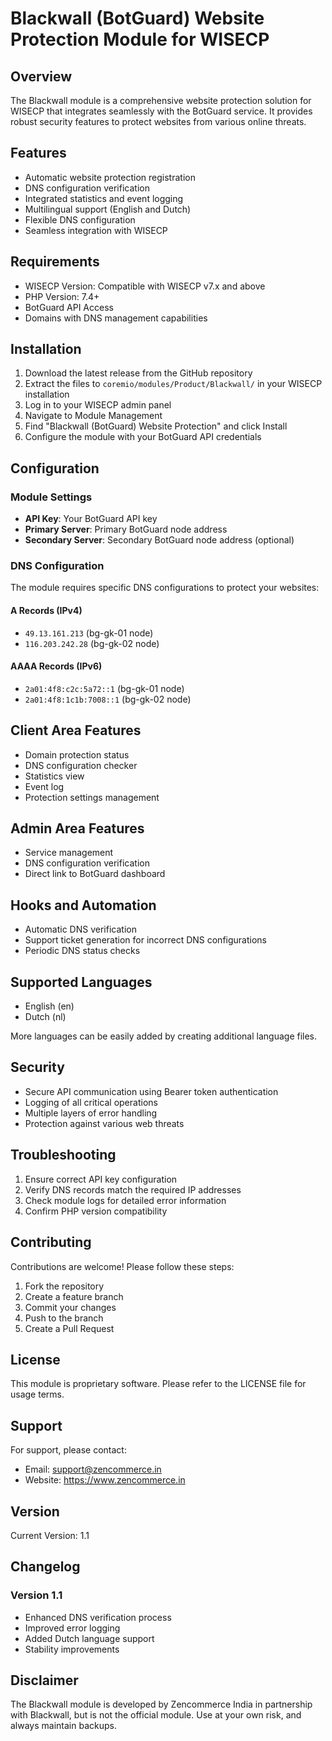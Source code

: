 # Blackwall (BotGuard) Website Protection Module for WISECP

## Overview

The Blackwall module is a comprehensive website protection solution for WISECP that integrates seamlessly with the BotGuard service. It provides robust security features to protect websites from various online threats.

## Features

- Automatic website protection registration
- DNS configuration verification
- Integrated statistics and event logging
- Multilingual support (English and Dutch)
- Flexible DNS configuration
- Seamless integration with WISECP

## Requirements

- WISECP Version: Compatible with WISECP v7.x and above
- PHP Version: 7.4+
- BotGuard API Access
- Domains with DNS management capabilities

## Installation

1. Download the latest release from the GitHub repository
2. Extract the files to `coremio/modules/Product/Blackwall/` in your WISECP installation
3. Log in to your WISECP admin panel
4. Navigate to Module Management
5. Find "Blackwall (BotGuard) Website Protection" and click Install
6. Configure the module with your BotGuard API credentials

## Configuration

### Module Settings

- **API Key**: Your BotGuard API key
- **Primary Server**: Primary BotGuard node address
- **Secondary Server**: Secondary BotGuard node address (optional)

### DNS Configuration

The module requires specific DNS configurations to protect your websites:

#### A Records (IPv4)
- `49.13.161.213` (bg-gk-01 node)
- `116.203.242.28` (bg-gk-02 node)

#### AAAA Records (IPv6)
- `2a01:4f8:c2c:5a72::1` (bg-gk-01 node)
- `2a01:4f8:1c1b:7008::1` (bg-gk-02 node)

## Client Area Features

- Domain protection status
- DNS configuration checker
- Statistics view
- Event log
- Protection settings management

## Admin Area Features

- Service management
- DNS configuration verification
- Direct link to BotGuard dashboard

## Hooks and Automation

- Automatic DNS verification
- Support ticket generation for incorrect DNS configurations
- Periodic DNS status checks

## Supported Languages

- English (en)
- Dutch (nl)

More languages can be easily added by creating additional language files.

## Security

- Secure API communication using Bearer token authentication
- Logging of all critical operations
- Multiple layers of error handling
- Protection against various web threats

## Troubleshooting

1. Ensure correct API key configuration
2. Verify DNS records match the required IP addresses
3. Check module logs for detailed error information
4. Confirm PHP version compatibility

## Contributing

Contributions are welcome! Please follow these steps:

1. Fork the repository
2. Create a feature branch
3. Commit your changes
4. Push to the branch
5. Create a Pull Request

## License

This module is proprietary software. Please refer to the LICENSE file for usage terms.

## Support

For support, please contact:
- Email: support@zencommerce.in
- Website: https://www.zencommerce.in

## Version

Current Version: 1.1

## Changelog

### Version 1.1
- Enhanced DNS verification process
- Improved error logging
- Added Dutch language support
- Stability improvements

## Disclaimer

The Blackwall module is developed by Zencommerce India in partnership with Blackwall, but is not the official module. Use at your own risk, and always maintain backups.
